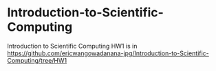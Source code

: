 # Introduction-to-Scientific-Computing
Introduction to Scientific Computing
HW1 is in https://github.com/ericwangowadanana-jpg/Introduction-to-Scientific-Computing/tree/HW1
